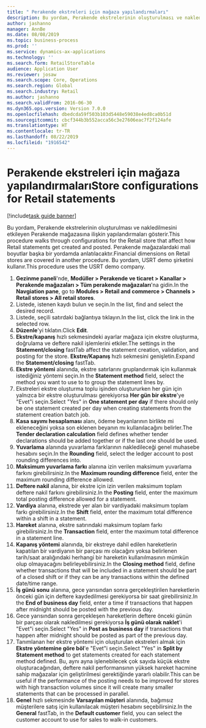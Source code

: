 ```yaml
---
title: " Perakende ekstreleri için mağaza yapılandırmaları"
description: Bu yordam, Perakende ekstrelerinin oluşturulması ve nakledilmesini etkileyen Perakende mağazasına ilişkin yapılandırmaları gösterir.
author: jashanno
manager: AnnBe
ms.date: 08/08/2019
ms.topic: business-process
ms.prod: ''
ms.service: dynamics-ax-applications
ms.technology: ''
ms.search.form: RetailStoreTable
audience: Application User
ms.reviewer: josaw
ms.search.scope: Core, Operations
ms.search.region: Global
ms.search.industry: Retail
ms.author: jashanno
ms.search.validFrom: 2016-06-30
ms.dyn365.ops.version: Version 7.0.0
ms.openlocfilehash: dbedcda59f503b103d5448e59038e4ed8ca0b51d
ms.sourcegitcommit: cbcf344b3b552acca56c3e27606eac7f2f124afe
ms.translationtype: HT
ms.contentlocale: tr-TR
ms.lasthandoff: 08/22/2019
ms.locfileid: "1916542"
---
```

# <a name="store-configurations-for-retail-statements"></a><span data-ttu-id="aaf04-103"> Perakende ekstreleri için mağaza yapılandırmaları</span><span class="sxs-lookup"><span data-stu-id="aaf04-103">Store configurations for Retail statements</span></span>

[!include[task guide banner](../includes/task-guide-banner.md)]

<span data-ttu-id="aaf04-104">Bu yordam, Perakende ekstrelerinin oluşturulması ve nakledilmesini etkileyen Perakende mağazasına ilişkin yapılandırmaları gösterir.</span><span class="sxs-lookup"><span data-stu-id="aaf04-104">This procedure walks through configurations for the Retail store that affect how Retail statements get created and posted.</span></span> <span data-ttu-id="aaf04-105">Perakende mağazalardaki mali boyutlar başka bir yordamda anlatılacaktır.</span><span class="sxs-lookup"><span data-stu-id="aaf04-105">Financial dimensions on Retail stores are covered in another procedure.</span></span> <span data-ttu-id="aaf04-106">Bu yordam, USRT demo şirketini kullanır.</span><span class="sxs-lookup"><span data-stu-id="aaf04-106">This procedure uses the USRT demo company.</span></span>

1. <span data-ttu-id="aaf04-107">**Gezinme paneli**'nde, **Modüller > Perakende ve ticaret > Kanallar > Perakende mağazaları > Tüm perakende mağazaları**'na gidin.</span><span class="sxs-lookup"><span data-stu-id="aaf04-107">In the **Navgiation pane**, go to **Modules > Retail and commerce > Channels > Retail stores > All retail stores**.</span></span>
2. <span data-ttu-id="aaf04-108">Listede, istenen kaydı bulun ve seçin.</span><span class="sxs-lookup"><span data-stu-id="aaf04-108">In the list, find and select the desired record.</span></span>
3. <span data-ttu-id="aaf04-109">Listede, seçili satırdaki bağlantıya tıklayın.</span><span class="sxs-lookup"><span data-stu-id="aaf04-109">In the list, click the link in the selected row.</span></span>
4. <span data-ttu-id="aaf04-110">**Düzenle**'yi tıklatın.</span><span class="sxs-lookup"><span data-stu-id="aaf04-110">Click **Edit**.</span></span>
5. <span data-ttu-id="aaf04-111">**Ekstre/kapanış** hızlı sekmesindeki ayarlar mağaza için ekstre oluşturma, doğrulama ve deftere nakil işlemlerini etkiler.</span><span class="sxs-lookup"><span data-stu-id="aaf04-111">The settings in the **Statement/closing** fastTab affect the statement creation, validation, and posting for the store.</span></span> <span data-ttu-id="aaf04-112">**Ekstre/Kapanış** hızlı sekmesini genişletin.</span><span class="sxs-lookup"><span data-stu-id="aaf04-112">Expand the **Statement/closing** fastTab.</span></span>  
6. <span data-ttu-id="aaf04-113">**Ekstre yöntemi** alanında, ekstre satırlarını gruplandırmak için kullanmak istediğiniz yöntemi seçin.</span><span class="sxs-lookup"><span data-stu-id="aaf04-113">In the **Statement method** field, select the method you want to use to to group the statement lines by.</span></span>  
7. <span data-ttu-id="aaf04-114">Ekstreleri ekstre oluşturma toplu işinden oluştururken her gün için yalnızca bir ekstre oluşturulması gerekiyorsa **Her gün bir ekstre**'ye "Evet"i seçin.</span><span class="sxs-lookup"><span data-stu-id="aaf04-114">Select "Yes" in **One statement per day** if there should only be one statement created per day when creating statements from the statement creation batch job.</span></span>  
8. <span data-ttu-id="aaf04-115">**Kasa sayımı hesaplaması** alanı, ödeme beyanlarının birlikte mi ekleneceğini yoksa son eklenen beyanın mı kullanılacağını belirler.</span><span class="sxs-lookup"><span data-stu-id="aaf04-115">The **Tender declaration calculation** field defines whether tender declarations should be added together or if the last one should be used.</span></span>  
9. <span data-ttu-id="aaf04-116">**Yuvarlama** alanında yuvarlama farklarının nakledileceği genel muhasebe hesabını seçin.</span><span class="sxs-lookup"><span data-stu-id="aaf04-116">In the **Rounding** field, select the ledger account to post rounding differences into.</span></span>  
10. <span data-ttu-id="aaf04-117">**Maksimum yuvarlama farkı** alanına izin verilen maksimum yuvarlama farkını girebilirsiniz.</span><span class="sxs-lookup"><span data-stu-id="aaf04-117">In the **Maximum rounding difference** field, enter the maximum rounding difference allowed.</span></span>
11. <span data-ttu-id="aaf04-118">**Deftere nakil** alanına, bir ekstre için izin verilen maksimum toplam deftere nakil farkını girebilirsiniz.</span><span class="sxs-lookup"><span data-stu-id="aaf04-118">In the **Posting** field, enter the maximum total posting difference allowed for a statement.</span></span>
12. <span data-ttu-id="aaf04-119">**Vardiya** alanına, ekstrede yer alan bir vardiyadaki maksimum toplam farkı girebilirsiniz.</span><span class="sxs-lookup"><span data-stu-id="aaf04-119">In the **Shift** field, enter the maximum total difference within a shift in a statement.</span></span>  
13. <span data-ttu-id="aaf04-120">**Hareket** alanına, ekstre satırındaki maksimum toplam farkı girebilirsiniz.</span><span class="sxs-lookup"><span data-stu-id="aaf04-120">In the **Transaction** field, enter the maximum total difference in a statement line.</span></span>  
14. <span data-ttu-id="aaf04-121">**Kapanış yöntemi** alanında, bir ekstreye dahil edilen hareketlerin kapatılan bir vardiyanın bir parçası mı olacağını yoksa belirlenen tarih/saat aralığındaki herhangi bir hareketin kullanılmasının mümkün olup olmayacağını belirleyebilirsiniz.</span><span class="sxs-lookup"><span data-stu-id="aaf04-121">In the **Closing method** field, define whether transactions that will be included in a statement should be part of a closed shift or if they can be any transactions within the defined date/time range.</span></span>  
15. <span data-ttu-id="aaf04-122">**İş günü sonu** alanına, gece yarısından sonra gerçekleştirilen hareketlerin önceki gün için deftere kaydedilmesi gerekiyorsa bir saat girebilirsiniz.</span><span class="sxs-lookup"><span data-stu-id="aaf04-122">In the **End of business day** field, enter a time if transactions that happen after midnight should be posted with the previous day.</span></span>  
16. <span data-ttu-id="aaf04-123">Gece yarısından sonra gerçekleşen hareketlerin deftere önceki günün bir parçası olarak nakledilmesi gerekiyorsa **İş günü olarak naklet**'i "Evet"i seçin.</span><span class="sxs-lookup"><span data-stu-id="aaf04-123">Select "Yes" in **Post as business day** if transactions that happen after midnight should be posted as part of the previous day.</span></span>  
17. <span data-ttu-id="aaf04-124">Tanımlanan her ekstre yöntemi için oluşturulan ekstreleri almak için **Ekstre yöntemine göre böl**'e "Evet"i seçin.</span><span class="sxs-lookup"><span data-stu-id="aaf04-124">Select "Yes" in **Split by Statement method** to get statements created for each statement method defined.</span></span> <span data-ttu-id="aaf04-125">Bu, aynı ayna işlenebilecek çok sayıda küçük ekstre oluşturacağından, deftere nakil performansının yüksek hareket hacmine sahip mağazalar için geliştirilmesi gerektiğinde yararlı olabilir.</span><span class="sxs-lookup"><span data-stu-id="aaf04-125">This can be useful if the performance of the posting needs to be improved for stores with high transaction volumes since it will create many smaller statements that can be processed in parallel.</span></span>  
18. <span data-ttu-id="aaf04-126">**Genel** hızlı sekmesinde **Varsayılan müşteri** alanında, bağımsız müşterilere satış için kullanılacak müşteri hesabını seçebilirsiniz.</span><span class="sxs-lookup"><span data-stu-id="aaf04-126">In the **General** fastTab, in the **Default customer** field, you can select the customer account to use for sales to walk-in customers.</span></span>  


